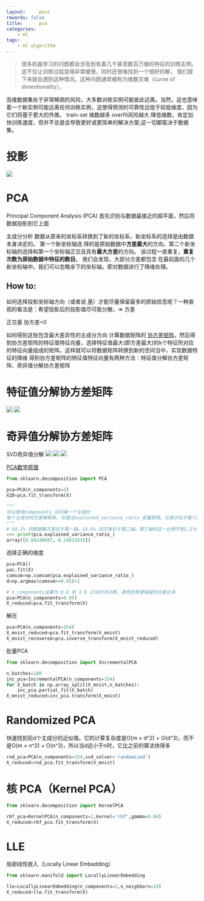 ```yaml
---
layout:     post
rewards: false
title:      pca
categories:
    - ml
tags:
    - ml algorithm
---
```

>很多机器学习的问题都会涉及到有着几千甚至数百万维的特征的训练实例。这不仅让训练过程变得非常缓慢，同时还很难找到一个很好的解，
我们接下来就会遇到这种情况。这种问题通常被称为维数灾难（curse of dimentionality）。


高维数据集处于非常稀疏的风险，大多数训练实例可能彼此远离。当然，这也意味着一个新实例可能远离任何训练实例，这使得预测的可靠性远低于较低维度，因为它们将基于更大的外推。
train-set 维数越多 overfit风险越大
降低维数，肯定加快训练速度，但并不总是会导致更好或更简单的解决方案;这一切都取决于数据集。

# 投影
![](https://tva2.sinaimg.cn/large/006tNbRwgy1fvkpm1rcsaj31e00reabo.jpg)

# PCA
Principal Component Analysis (PCA)
首先识别与数据最接近的超平面，然后将数据投影到它上面

主成分分析
数据从原来的坐标系转换到了新的坐标系，新坐标系的选择是由数据本身决定的。
第一个新坐标轴选 择的是原始数据中**方差最大**的方向，第二个新坐标轴的选择和第一个坐标轴正交且具有**最大方差**的方向。
该过程一直重复，**重复次数为原始数据中特征的数目**。
我们会发现，大部分方差都包含 在最前面的几个新坐标轴中。我们可以忽略余下的坐标轴，即对数据进行了降维处理。

## How to:
如何选择投影坐标轴方向（或者说
[基](/blog/2018/09/20/向量#基)）才能尽量保留最多的原始信息呢？一种直观的看法是：希望投影后的投影值尽可能分散。=>
方差

正交基 协方差=0

如何得到这些包含最大差异性的主成分方向 计算数据矩阵的
[协方差矩阵](/blog/2018/05/21/概率常用#协方差矩阵)，然后得到协方差矩阵的特征值特征向量，选择特征值最大(即方差最大)的k个特征所对应的特征向量组成的矩阵。这样就可以将数据矩阵转换到新的空间当中，实现数据特征的降维
得到协方差矩阵的特征值特征向量有两种方法：特征值分解协方差矩阵、奇异值分解协方差矩阵

# 特征值分解协方差矩阵
![](https://tva3.sinaimg.cn/large/006tNbRwgy1fvkq9l9r97j31kw0oawhr.jpg)
![](https://tva3.sinaimg.cn/large/006tNbRwgy1fvkq9xji11j31ba0eitad.jpg)

# 奇异值分解协方差矩阵
SVD奇异值分解
![](https://tva3.sinaimg.cn/large/006tNbRwgy1fvkqacw8pwj31e60datas.jpg)
![](https://tva1.sinaimg.cn/large/006tNbRwgy1fvkqazu7o1j31kw0uggr9.jpg)
![](https://tva1.sinaimg.cn/large/006tNbRwgy1fvkqbjklguj31f60tygqi.jpg)

[PCA数学原理](http://blog.codinglabs.org/articles/pca-tutorial.html)

```python
from sklearn.decomposition import PCA

pca=PCA(n_components=2)
X2D=pca.fit_transform(X)

"""
可以使用components_访问每一个主成分
每个主成分的方差解释率，可通过explained_variance_ratio_变量获得。它表示位于每个主成分轴上的数据集方差的比例。
"""
# 84.2% 的数据集方差位于第一轴，14.6% 的方差位于第二轴。第三轴的这一比例不到1.2％，
>>> print(pca.explained_variance_ratio_)
array([0.84248607, 0.14631839])

```
选择正确的维度
```python
pca=PCA()
pac.fit(X)
cumsum=np.cumsum(pca.explained_variance_ratio_)
d=np.argmax(cumsum>=0.95)+1

# n_components设置为 0.0 到 1.0 之间的浮点数，表明您希望保留的方差比率
pca=PCA(n_components=0.95)
X_reduced=pca.fit_transform(X)
```
解压
```python
pca=PCA(n_components=154)
X_mnist_reduced=pca.fit_transform(X_mnist)
X_mnist_recovered=pca.inverse_transform(X_mnist_reduced)
```
批量PCA
```python
from sklearn.decomposition import IncrementalPCA

n_batches=100
inc_pca=IncrementalPCA(n_components=154)
for X_batch in np.array_split(X_mnist,n_batches):
    inc_pca.partial_fit(X_batch)
X_mnist_reduced=inc_pca.transform(X_mnist)
```

# Randomized PCA
快速找到前d个主成分的近似值。它的计算复杂度是O(m × d^2) + O(d^3)，而不是O(m × n^2) + O(n^3)，所以当d远小于n时，它比之前的算法快得多
```python
rnd_pca=PCA(n_components=154,svd_solver='randomized')
X_reduced=rnd_pca.fit_transform(X_mnist)
```
# 核 PCA（Kernel PCA）
```python
from sklearn.decomposition import KernelPCA

rbf_pca=KernelPCA(n_components=2,kernel='rbf',gamma=0.04)
X_reduced=rbf_pca.fit_transform(X)
```

# LLE
局部线性嵌入（Locally Linear Embedding）
```python
from sklearn.manifold import LocallyLinearEmbedding

lle=LocallyLinearEmbedding(n_components=2,n_neighbors=10)
X_reduced=lle.fit_transform(X)
```